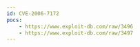 ```yaml
---
id: CVE-2006-7172
pocs:
    - https://www.exploit-db.com/raw/3496
    - https://www.exploit-db.com/raw/3497
---
```

